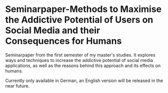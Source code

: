 # Seminarpaper-Methods to Maximise the Addictive Potential of Users on Social Media and their Consequences for Humans

Seminarpaper from the first semester of my master's studies. It explores ways and techniques to increase the addictive potential of social media applications, as well as the reasons behind this approach and its effects on humans.

Currently only available in German, an English version will be released in the near future.
